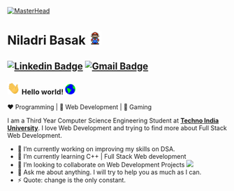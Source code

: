 [![MasterHead](https://user-images.githubusercontent.com/74038190/243078834-72903324-cf57-4e90-80a6-ed3c9734e0ed.gif)](nosanedev.netlify.com)
# Niladri Basak&nbsp;<img src="https://github.com/niladri-17/niladri-17/blob/main/Mario_Hello_Big.gif" width="30px" height="30px">
[![Linkedin Badge](https://img.shields.io/badge/-niladri--nb-blue?style=flat-square&logo=Linkedin&logoColor=white&link=https://www.linkedin.com/in/niladri-nb/)](https://www.linkedin.com/in/niladri-nb/)
[![Gmail Badge](https://img.shields.io/badge/-niladri.bn@gmail.com-c14438?style=flat-square&logo=Gmail&logoColor=white&link=mailto:niladri.bn@gmail.com)](mailto:niladri.bn@gmail.com)
---
### <img src="https://github.com/niladri-17/niladri-17/blob/main/Hi.gif" width="29px" height="29px"> Hello world!&nbsp;<img src="https://github.com/niladri-17/niladri-17/blob/main/Earth.gif" width="24px" height="24px">  
:heart: Programming | :black_heart: Web Development | :blue_heart: Gaming
  
I am a Third Year Computer Science Engineering Student at <a href="https://www.technoindiauniversity.ac.in/"> <b>Techno India University</b></a>. I love Web Development and trying to find more about Full Stack Web Development. 

- 🔭 I’m currently working on improving my skills on DSA.
- 🌱 I’m currently learning C++ | Full Stack Web development 
- 👯 I’m looking to collaborate on Web Development Projects <img src="https://media.giphy.com/media/WUlplcMpOCEmTGBtBW/giphy.gif" width="30">
- 💬 Ask me about anything. I will try to help you as much as I can.
- ⚡ Quote: change is the only constant.
